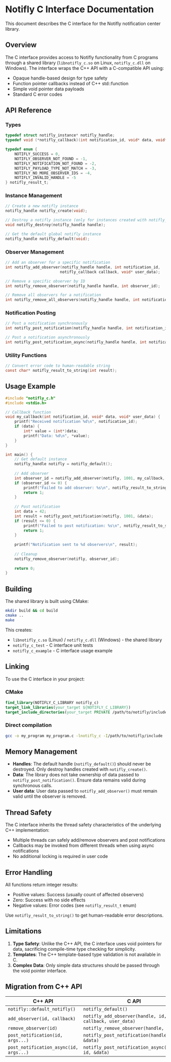 # Notifly C Interface Documentation

This document describes the C interface for the Notifly notification center library.

## Overview

The C interface provides access to Notifly functionality from C programs through a shared library (`libnotifly_c.so` on Linux, `notifly_c.dll` on Windows). The interface wraps the C++ API with a C-compatible API using:

- Opaque handle-based design for type safety
- Function pointer callbacks instead of C++ std::function
- Simple void pointer data payloads
- Standard C error codes

## API Reference

### Types

```c
typedef struct notifly_instance* notifly_handle;
typedef void (*notifly_callback)(int notification_id, void* data, void* user_data);

typedef enum {
    NOTIFLY_SUCCESS = 0,
    NOTIFLY_OBSERVER_NOT_FOUND = -1,
    NOTIFLY_NOTIFICATION_NOT_FOUND = -2,
    NOTIFLY_PAYLOAD_TYPE_NOT_MATCH = -3,
    NOTIFLY_NO_MORE_OBSERVER_IDS = -4,
    NOTIFLY_INVALID_HANDLE = -5
} notifly_result_t;
```

### Instance Management

```c
// Create a new notifly instance
notifly_handle notifly_create(void);

// Destroy a notifly instance (only for instances created with notifly_create)
void notifly_destroy(notifly_handle handle);

// Get the default global notifly instance
notifly_handle notifly_default(void);
```

### Observer Management

```c
// Add an observer for a specific notification
int notifly_add_observer(notifly_handle handle, int notification_id, 
                        notifly_callback callback, void* user_data);

// Remove a specific observer by ID
int notifly_remove_observer(notifly_handle handle, int observer_id);

// Remove all observers for a notification
int notifly_remove_all_observers(notifly_handle handle, int notification_id);
```

### Notification Posting

```c
// Post a notification synchronously
int notifly_post_notification(notifly_handle handle, int notification_id, void* data);

// Post a notification asynchronously  
int notifly_post_notification_async(notifly_handle handle, int notification_id, void* data);
```

### Utility Functions

```c
// Convert error code to human-readable string
const char* notifly_result_to_string(int result);
```

## Usage Example

```c
#include "notifly_c.h"
#include <stdio.h>

// Callback function
void my_callback(int notification_id, void* data, void* user_data) {
    printf("Received notification %d\n", notification_id);
    if (data) {
        int* value = (int*)data;
        printf("Data: %d\n", *value);
    }
}

int main() {
    // Get default instance
    notifly_handle notifly = notifly_default();
    
    // Add observer
    int observer_id = notifly_add_observer(notifly, 1001, my_callback, NULL);
    if (observer_id <= 0) {
        printf("Failed to add observer: %s\n", notifly_result_to_string(observer_id));
        return 1;
    }
    
    // Post notification
    int data = 42;
    int result = notifly_post_notification(notifly, 1001, &data);
    if (result <= 0) {
        printf("Failed to post notification: %s\n", notifly_result_to_string(result));
        return 1;
    }
    
    printf("Notification sent to %d observers\n", result);
    
    // Cleanup
    notifly_remove_observer(notifly, observer_id);
    
    return 0;
}
```

## Building

The shared library is built using CMake:

```bash
mkdir build && cd build
cmake ..
make
```

This creates:
- `libnotifly_c.so` (Linux) / `notifly_c.dll` (Windows) - the shared library
- `notifly_c_test` - C interface unit tests
- `notifly_c_example` - C interface usage example

## Linking

To use the C interface in your project:

### CMake
```cmake
find_library(NOTIFLY_C_LIBRARY notifly_c)
target_link_libraries(your_target ${NOTIFLY_C_LIBRARY})
target_include_directories(your_target PRIVATE /path/to/notifly/include)
```

### Direct compilation
```bash
gcc -o my_program my_program.c -lnotifly_c -I/path/to/notifly/include
```

## Memory Management

- **Handles**: The default handle (`notifly_default()`) should never be destroyed. Only destroy handles created with `notifly_create()`.
- **Data**: The library does not take ownership of data passed to `notifly_post_notification()`. Ensure data remains valid during synchronous calls.
- **User data**: User data passed to `notifly_add_observer()` must remain valid until the observer is removed.

## Thread Safety

The C interface inherits the thread safety characteristics of the underlying C++ implementation:
- Multiple threads can safely add/remove observers and post notifications
- Callbacks may be invoked from different threads when using async notifications
- No additional locking is required in user code

## Error Handling

All functions return integer results:
- Positive values: Success (usually count of affected observers)
- Zero: Success with no side effects
- Negative values: Error codes (see `notifly_result_t` enum)

Use `notifly_result_to_string()` to get human-readable error descriptions.

## Limitations

1. **Type Safety**: Unlike the C++ API, the C interface uses void pointers for data, sacrificing compile-time type checking for simplicity.
2. **Templates**: The C++ template-based type validation is not available in C.
3. **Complex Data**: Only simple data structures should be passed through the void pointer interface.

## Migration from C++ API

| C++ API | C API |
|---------|-------|
| `notifly::default_notifly()` | `notifly_default()` |
| `add_observer(id, callback)` | `notifly_add_observer(handle, id, callback, user_data)` |
| `remove_observer(id)` | `notifly_remove_observer(handle, id)` |
| `post_notification(id, args...)` | `notifly_post_notification(handle, id, &data)` |
| `post_notification_async(id, args...)` | `notifly_post_notification_async(handle, id, &data)` |